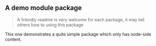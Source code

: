 A demo module package
---------------------

> A friendly readme is very welcome for each package, it may tell others how to using this package

This one demonstrates a quite simple package which only has node-side content.

